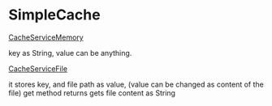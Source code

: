 # SimpleCache

[CacheServiceMemory](https://github.com/devaiahdoni/SimpleCache/blob/master/src/main/java/com/myservices/cache/serviceImpl/CacheServiceMemory.java)

key as String, value can be anything.

[CacheServiceFile](https://github.com/devaiahdoni/SimpleCache/blob/master/src/main/java/com/myservices/cache/serviceImpl/CacheServiceFile.java)

it stores key, and file path as value, (value can be changed as content of the file)
get method returns gets file content as String
